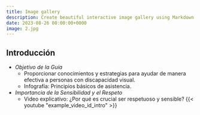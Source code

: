 ```yaml
---
title: Image gallery
description: Create beautiful interactive image gallery using Markdown
date: 2023-08-26 00:00:00+0000
image: 2.jpg
---
```


## Introducción
- *Objetivo de la Guía*
  - Proporcionar conocimientos y estrategias para ayudar de manera efectiva a personas con discapacidad visual.
  - Infografía: Principios básicos de asistencia.
- *Importancia de la Sensibilidad y el Respeto*
  - Video explicativo: ¿Por qué es crucial ser respetuoso y sensible?
  {{< youtube "example_video_id_intro" >}}
